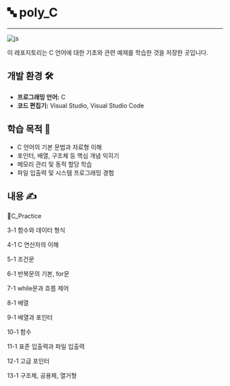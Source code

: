 # 🔤 poly_C
------------------------------------------------------------
![js](https://img.shields.io/badge/c-%2300599C.svg?style=for-the-badge&logo=c&logoColor=white)

이 레포지토리는 C 언어에 대한 기초와 관련 예제를 학습한 것을 저장한 곳입니다.

## 개발 환경 🛠️ 
- **프로그래밍 언어:** C    
- **코드 편집기:** Visual Studio, Visual Studio Code  

## 학습 목적 🎯
- C 언어의 기본 문법과 자료형 이해  
- 포인터, 배열, 구조체 등 핵심 개념 익히기  
- 메모리 관리 및 동적 할당 학습  
- 파일 입출력 및 시스템 프로그래밍 경험  

## 내용 ✍️
📁C_Practice

3-1 함수와 데이터 형식

4-1 C 연산자의 이해

5-1 조건문

6-1 반복문의 기본, for문

7-1 while문과 흐름 제어

8-1 배열

9-1 배열과 포인터

10-1 함수

11-1 표준 입출력과 파일 입출력

12-1 고급 포인터

13-1 구조체, 공용체, 열거형
